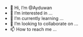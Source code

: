 - 👋 Hi, I’m @Ayduwan
- 👀 I’m interested in ...
- 🌱 I’m currently learning ...
- 💞️ I’m looking to collaborate on ...
- 📫 How to reach me ...

<!---
Ayduwan/Ayduwan is a ✨ special ✨ repository because its `README.md` (this file) appears on your GitHub profile.
You can click the Preview link to take a look at your changes.
--->
